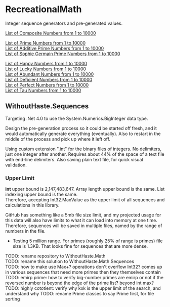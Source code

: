 # RecreationalMath

Integer sequence generators and pre-generated values.

[List of Composite Numbers from 1 to 10000](ListsOfNumbers/Composite_1_10000.txt)  

[List of Prime Numbers from 1 to 10000](ListsOfNumbers/Prime_1_10000.txt)  
[List of Additive Prime Numbers from 1 to 10000](ListsOfNumbers/Prime_Additive_1_10000.txt)  
[List of Sophie Germain Prime Numbers from 1 to 10000](ListsOfNumbers/Prime_SophieGermain_1_10000.txt)  

[List of Happy Numbers from 1 to 10000](ListsOfNumbers/Happy_1_10000.txt)  
[List of Lucky Numbers from 1 to 10000](ListsOfNumbers/Lucky_1_10000.txt)  
[List of Abundant Numbers from 1 to 10000](ListsOfNumbers/Abundant_1_10000.txt)  
[List of Deficient Numbers from 1 to 10000](ListsOfNumbers/Deficient_1_10000.txt)  
[List of Perfect Numbers from 1 to 10000](ListsOfNumbers/Perfect_1_10000.txt)  
[List of Tau Numbers from 1 to 10000](ListsOfNumbers/Tau_1_10000.txt)  

## WithoutHaste.Sequences

Targeting .Net 4.0 to use the System.Numerics.BigInteger data type.

Design the pre-generation process so it could be started off fresh, and it would automatically generate everything (eventually). Also to restart in the middle of the process and pick up where it left off.

Using custom extension ".int" for the binary files of integers. No delimiters, just one integer after another. Requires about 44% of the space of a text file with end-line delimiters. Also saving plain text file, for quick visual validation.

### Upper Limit

**int** upper bound is 2,147,483,647. Array length upper bound is the same. List indexing upper bound is the same.  
Therefore, accepting Int32.MaxValue as the upper limit of all sequences and calculations in this library.

GitHub has something like a 5mb file size limit, and my projected usage for this data will also have limits to what it can load into memory at one time. Therefore, sequences will be saved in multiple files, named by the range of numbers in the file.  
- Testing 5 million range. For primes (roughly 25% of range is primes) file size is 1.3KB. That looks fine for sequences that are more dense.


TODO: rename repository to WithoutHaste.Math  
TODO: rename this solution to WithoutHaste.Math.Sequences  
TODO: how to make use Max+? operations don't overflow Int32? comes up in various sequences that need more primes then they themselves contain
TODO: emirp prime: how to verify big-number primes are emirp or not if the reversed number is beyond the edge of the prime list? beyond int max?
TODO: highly cototient: verify why kxk is the upper limit of the search, and understand why
TODO: rename Prime classes to say Prime first, for file sorting
